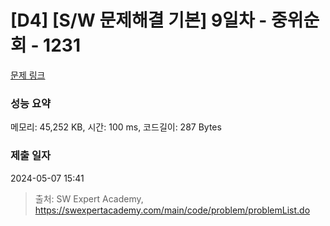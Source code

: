 # [D4] [S/W 문제해결 기본] 9일차 - 중위순회 - 1231 

[문제 링크](https://swexpertacademy.com/main/code/problem/problemDetail.do?contestProbId=AV140YnqAIECFAYD) 

### 성능 요약

메모리: 45,252 KB, 시간: 100 ms, 코드길이: 287 Bytes

### 제출 일자

2024-05-07 15:41



> 출처: SW Expert Academy, https://swexpertacademy.com/main/code/problem/problemList.do